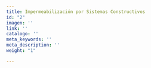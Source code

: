 ```yaml
---
title: Impermeabilización por Sistemas Constructivos
id: "2"
imagen: ''
link: ''
catalogo: ''
meta_keywords: ''
meta_description: ''
weight: "1"

---
```

